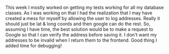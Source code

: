 This week I mostly worked on getting my tests working for all my database classes.  As I was working on that I had the realization that I may have created a mess for myself by allowing the user to log addresses.  Really it should just be lat & long coords and then google can do the rest.  So, assuming I have time, the best solution would be to make a request to Google so that I can verify the address before saving it.  I don't want my addresses to be invalid when I return them to the frontend.  Good thing I added time for debugging!